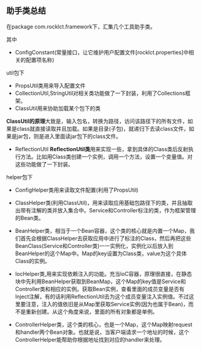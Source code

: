 ## 助手类总结
在package com.rocklct.framework下，汇集几个工具助手类。

其中

 - ConfigConstant(常量接口，让它维护用户配置文件\[rocklct.properties\]中相关的配置项名称)


util包下
 - PropsUtil类用来导入配置文件
 - CollectionUtil,StringUtil对相关类功能做了一下封装，利用了Collections框架。
 - ClassUtil用来协助加载某个包下的类

 **ClassUtil的原理**大致是，输入包名，转换为路径，访问该路径下的所有文件，如果是class就直接读取并且加载。如果是目录(子包)，就递归下去读class文件，如果是jar包，则是进入里面读jar包下的class文件。

 - ReflectionUtil
 **ReflectionUtil类**用来实现一些，拿到具体的Class类后反射执行方法。比如用Class类创建一个实例，调用一个方法，设置一个变量值。对这些功能做了一下封装。

helper包下
 - ConfigHelper类用来读取文件配置(利用了PropsUtil)

 - ClassHelper类(利用ClassUtil)，用来读取应用基础包路径下的类，并且抽取出带有注解的类并放入集合中。Service和Controller标注的类，作为框架管理的Bean类。

 - BeanHelper类，相当于一个Bean容器，这个类的核心就是内置一个Map，我们首先会根据ClassHelper去获取应用中进行了标注的Class，然后再把这些BeanClass(Service和Controller类)一一实例化，实例化以后放入到BeanHelper的这个Map中。Map的key设置为Class类，value为这个具体Class的实例。

 - IocHelper类,用来实现依赖注入的功能。充当IoC容器，原理很直接，在静态块中先利用BeanHelper获取到BeanMap，这个Map的key值是Service和Controller类和相应的实例。获取Bean实例，查看里面的成员变量是否有Inject注解，有的话利用ReflectionUtil去为这个成员变量注入实例值。不过这里要注意，注入的值依旧是从Map里获取Service实例(因为也属于Bean)，而不是重新创建。从这个角度来说，里面的所有对象都是单例。

 - ControllerHelper类，这个类的核心，也是一个Map，这个Map映射request和handler两个Bean对象。也就是说，当客户端请求一个地址的时候，这个ControllerHelper能帮助你根据地址找到对应的handler来处理。
